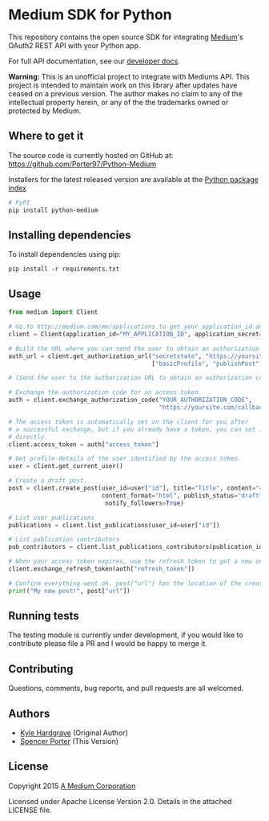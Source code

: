 # Medium SDK for Python

This repository contains the open source SDK for integrating
[Medium](https://medium.com/)'s OAuth2 REST API with your Python app.

For full API documentation, see our [developer docs](https://github.com/Medium/medium-api-docs).

**Warning:** This is an unofficial project to integrate with Mediums API. This project is intended to maintain
work on this library after updates have ceased on a previous version. The author makes no claim to any of the
intellectual property herein, or any of the the trademarks owned or protected by Medium. 

## Where to get it
The source code is currently hosted on GitHub at:
https://github.com/Porter97/Python-Medium

Installers for the latest released version are available at the [Python
package index](https://pypi.org/project/Python-Medium)

```sh
# PyPI
pip install python-medium
```

## Installing dependencies

To install dependencies using pip:

```
pip install -r requirements.txt
```

## Usage

```python
from medium import Client

# Go to http://medium.com/me/applications to get your application_id and application_secret.
client = Client(application_id="MY_APPLICATION_ID", application_secret="MY_APPLICATION_SECRET")

# Build the URL where you can send the user to obtain an authorization code.
auth_url = client.get_authorization_url("secretstate", "https://yoursite.com/callback/medium",
                                        ["basicProfile", "publishPost"])

# (Send the user to the authorization URL to obtain an authorization code.)

# Exchange the authorization code for an access token.
auth = client.exchange_authorization_code("YOUR_AUTHORIZATION_CODE",
                                          "https://yoursite.com/callback/medium")

# The access token is automatically set on the client for you after
# a successful exchange, but if you already have a token, you can set it
# directly.
client.access_token = auth["access_token"]

# Get profile details of the user identified by the access token.
user = client.get_current_user()

# Create a draft post.
post = client.create_post(user_id=user["id"], title="Title", content="<h2>Title</h2><p>Content</p>",
                          content_format="html", publish_status="draft", publication_id="b45573563f5a",
                           notify_followers=True)

# List user publications
publications = client.list_publications(user_id=user["id"])

# List publication contributors
pub_contributors = client.list_publications_contributors(publication_id=publications[0]["id"])

# When your access token expires, use the refresh token to get a new one.
client.exchange_refresh_token(auth["refresh_token"])

# Confirm everything went ok. post["url"] has the location of the created post.
print("My new post!", post["url"])
```

## Running tests

The testing module is currently under development, if you would like to contribute please
file a PR and I would be happy to merge it.

## Contributing

Questions, comments, bug reports, and pull requests are all welcomed.

## Authors

- [Kyle Hardgrave](https://github.com/kylehg) (Original Author)
- [Spencer Porter](https://github.com/porter97) (This Version)

## License

Copyright 2015 [A Medium Corporation](https://medium.com/)

Licensed under Apache License Version 2.0. Details in the attached LICENSE file.